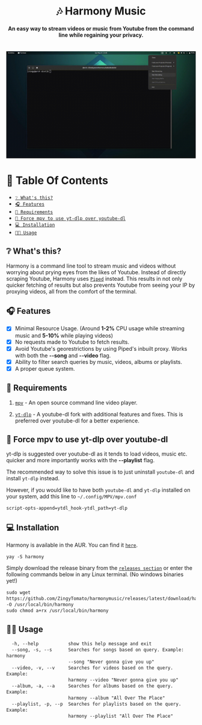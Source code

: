 <div align="center">
<h1>🎶 Harmony Music</h1>
<h4>An easy way to stream videos or music from Youtube from the command line while regaining your privacy.</h4>
</div>

<div align="center" width="60%" height="auto">
  <br>
    <img src="showcase/2022-05-15 21-45-16.gif">
</div>

# 📖 Table Of Contents

* [`❔ What's this?`](#-whats-this)
* [`🎧 Features`](#-features)
* [`📜 Requirements`](#-requirements)
* [`🛑 Force mpv to use yt-dlp over youtube-dl`](#-force-mpv-to-use-yt-dlp-over-youtube-dl)
* [`💻 Installation`](#-installation)
* [`👨‍🔧 Usage`](#-usage)

## ❔ What's this?

Harmony is a command line tool to stream music and videos without worrying about prying eyes from the likes of Youtube. Instead of directly scraping Youtube, Harmony uses [`Piped`](https://github.com/TeamPiped/Piped) instead. This results in not only quicker fetching of results but also prevents Youtube from seeing your IP by proxying videos, all from the comfort of the terminal. 

## 🎧 Features

- [x] Minimal Resource Usage. (Around **1-2%** CPU usage while streaming music and **5-10%** while playing videos)
- [x] No requests made to Youtube to fetch results.
- [x] Avoid Youtube's georestrictions by using Piped's inbuilt proxy. Works with both the **--song** and **--video** flag.
- [x] Ability to filter search queries by music, videos, albums or playlists.
- [x] A proper queue system. 

## 📜 Requirements

1. [`mpv`](https://mpv.io) - An open source command line video player.

2. [`yt-dlp`](https://github.com/yt-dlp/yt-dlp) - A youtube-dl fork with additional features and fixes. This is preferred over youtube-dl for a better experience.

## 🛑 Force mpv to use yt-dlp over youtube-dl

yt-dlp is suggested over youtube-dl as it tends to load videos, music etc. quicker and more importantly works with the **--playlist** flag.

The recommended way to solve this issue is to just uninstall `youtube-dl` and install `yt-dlp` instead.

However, if you would like to have both `youtube-dl` and `yt-dlp` installed on your system, add this line to `~/.config/MPV/mpv.conf`

```
script-opts-append=ytdl_hook-ytdl_path=yt-dlp
```

## 💻 Installation

Harmony is available in the AUR. You can find it [`here`](https://aur.archlinux.org/packages/harmony).

```
yay -S harmony
```

Simply download the release binary from the [`releases section`](https://github.com/ZingyTomato/harmonymusic/releases) or enter the following commands below in any Linux terminal. (No windows binaries yet!)

```
sudo wget https://github.com/ZingyTomato/harmonymusic/releases/latest/download/harmony -O /usr/local/bin/harmony
sudo chmod a+rx /usr/local/bin/harmony
```

## 👨‍🔧 Usage

```
  -h, --help           show this help message and exit
  --song, -s, --s      Searches for songs based on query. Example: harmony
                       --song "Never gonna give you up"
  --video, -v, --v     Searches for videos based on the query. Example:
                       harmony --video "Never gonna give you up"
  --album, -a, --a     Searches for albums based on the query. Example:
                       harmony --album "All Over The Place"
  --playlist, -p, --p  Searches for playlists based on the query. Example:
                       harmony --playlist "All Over The Place"
```
